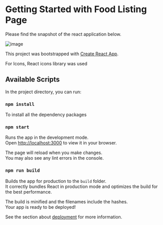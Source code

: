 # Getting Started with Food Listing Page

Please find the snapshot of the react application below.

![image](https://user-images.githubusercontent.com/46927802/172170392-764c2b1a-906f-4e9a-831e-0a2b7bc3256e.png)

This project was bootstrapped with [Create React App](https://github.com/facebook/create-react-app).

For Icons, React icons library was used

## Available Scripts

In the project directory, you can run:

### `npm install`

To install all the dependency packages


### `npm start`

Runs the app in the development mode.\
Open [http://localhost:3000](http://localhost:3000) to view it in your browser.

The page will reload when you make changes.\
You may also see any lint errors in the console.

### `npm run build`

Builds the app for production to the `build` folder.\
It correctly bundles React in production mode and optimizes the build for the best performance.

The build is minified and the filenames include the hashes.\
Your app is ready to be deployed!

See the section about [deployment](https://facebook.github.io/create-react-app/docs/deployment) for more information.



